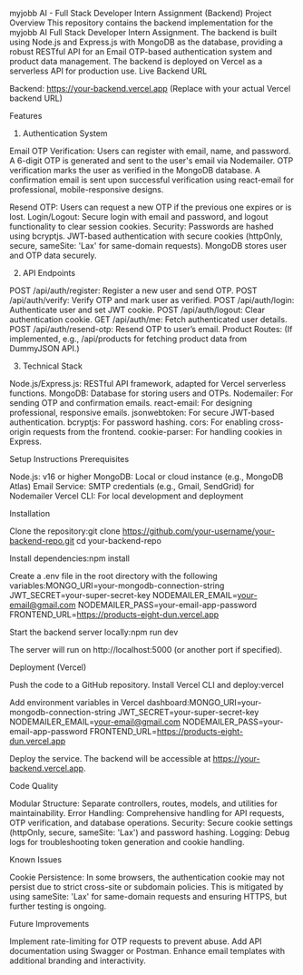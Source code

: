 myjobb AI - Full Stack Developer Intern Assignment (Backend)
Project Overview
This repository contains the backend implementation for the myjobb AI Full Stack Developer Intern Assignment. The backend is built using Node.js and Express.js with MongoDB as the database, providing a robust RESTful API for an Email OTP-based authentication system and product data management. The backend is deployed on Vercel as a serverless API for production use.
Live Backend URL

Backend: https://your-backend.vercel.app (Replace with your actual Vercel backend URL)

Features
1. Authentication System

Email OTP Verification:
Users can register with email, name, and password.
A 6-digit OTP is generated and sent to the user's email via Nodemailer.
OTP verification marks the user as verified in the MongoDB database.
A confirmation email is sent upon successful verification using react-email for professional, mobile-responsive designs.


Resend OTP: Users can request a new OTP if the previous one expires or is lost.
Login/Logout: Secure login with email and password, and logout functionality to clear session cookies.
Security:
Passwords are hashed using bcryptjs.
JWT-based authentication with secure cookies (httpOnly, secure, sameSite: 'Lax' for same-domain requests).
MongoDB stores user and OTP data securely.



2. API Endpoints

POST /api/auth/register: Register a new user and send OTP.
POST /api/auth/verify: Verify OTP and mark user as verified.
POST /api/auth/login: Authenticate user and set JWT cookie.
POST /api/auth/logout: Clear authentication cookie.
GET /api/auth/me: Fetch authenticated user details.
POST /api/auth/resend-otp: Resend OTP to user’s email.
Product Routes: (If implemented, e.g., /api/products for fetching product data from DummyJSON API.)

3. Technical Stack

Node.js/Express.js: RESTful API framework, adapted for Vercel serverless functions.
MongoDB: Database for storing users and OTPs.
Nodemailer: For sending OTP and confirmation emails.
react-email: For designing professional, responsive emails.
jsonwebtoken: For secure JWT-based authentication.
bcryptjs: For password hashing.
cors: For enabling cross-origin requests from the frontend.
cookie-parser: For handling cookies in Express.

Setup Instructions
Prerequisites

Node.js: v16 or higher
MongoDB: Local or cloud instance (e.g., MongoDB Atlas)
Email Service: SMTP credentials (e.g., Gmail, SendGrid) for Nodemailer
Vercel CLI: For local development and deployment

Installation

Clone the repository:git clone https://github.com/your-username/your-backend-repo.git
cd your-backend-repo


Install dependencies:npm install


Create a .env file in the root directory with the following variables:MONGO_URI=your-mongodb-connection-string
JWT_SECRET=your-super-secret-key
NODEMAILER_EMAIL=your-email@gmail.com
NODEMAILER_PASS=your-email-app-password
FRONTEND_URL=https://products-eight-dun.vercel.app


Start the backend server locally:npm run dev

The server will run on http://localhost:5000 (or another port if specified).

Deployment (Vercel)

Push the code to a GitHub repository.
Install Vercel CLI and deploy:vercel


Add environment variables in Vercel dashboard:MONGO_URI=your-mongodb-connection-string
JWT_SECRET=your-super-secret-key
NODEMAILER_EMAIL=your-email@gmail.com
NODEMAILER_PASS=your-email-app-password
FRONTEND_URL=https://products-eight-dun.vercel.app


Deploy the service. The backend will be accessible at https://your-backend.vercel.app.

Code Quality

Modular Structure: Separate controllers, routes, models, and utilities for maintainability.
Error Handling: Comprehensive handling for API requests, OTP verification, and database operations.
Security: Secure cookie settings (httpOnly, secure, sameSite: 'Lax') and password hashing.
Logging: Debug logs for troubleshooting token generation and cookie handling.

Known Issues

Cookie Persistence: In some browsers, the authentication cookie may not persist due to strict cross-site or subdomain policies. This is mitigated by using sameSite: 'Lax' for same-domain requests and ensuring HTTPS, but further testing is ongoing.

Future Improvements

Implement rate-limiting for OTP requests to prevent abuse.
Add API documentation using Swagger or Postman.
Enhance email templates with additional branding and interactivity.

